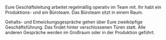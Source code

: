 Eure Geschäftsleitung arbeitet regelmäßig operativ im Team mit. Ihr habt ein Produktions- und ein Büroteam. Das Büroteam sitzt  in einem Raum.

Gehalts- und Entwickungsgespräche gehen über Eure zweiköpfige Geschäftsführung. Das findet hinter verschlossenen Türen statt. Alle anderen Gespräche werden im Großraum oder in der Produktion geführt.
